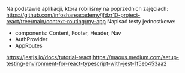Na podstawie aplikacji, która robiliśmy na poprzednich zajęciach:
https://github.com/infoshareacademy/jfdzr10-project-react/tree/main/context-routing/my-app
Napisać testy jednostkowe:
-  components: Content, Footer, Header, Nav
- AuthProvider
- AppRoutes

https://jestjs.io/docs/tutorial-react
https://maous.medium.com/setup-testing-environment-for-react-typescript-with-jest-1f5eb453aa2
